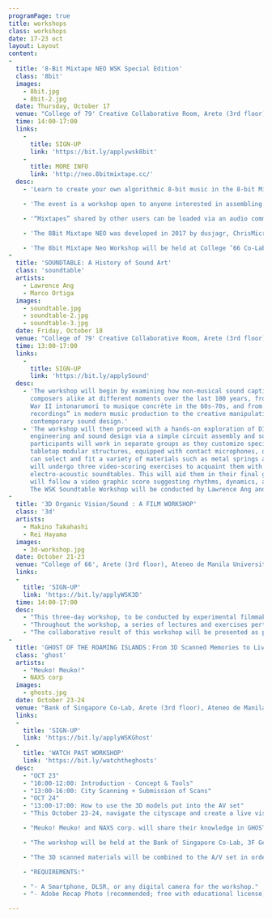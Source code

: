 ```yaml
---
programPage: true
title: workshops
class: workshops
date: 17-23 oct
layout: Layout
content:
-
  title: '8-Bit Mixtape NEO WSK Special Edition'
  class: '8bit'
  images:
    - 8bit.jpg
    - 8bit-2.jpg
  date: Thursday, October 17
  venue: "College of 79' Creative Collaborative Room, Arete (3rd floor), Ateneo de Manila University"
  time: 14:00-17:00
  links:
    -
      title: SIGN-UP
      link: 'https://bit.ly/applywsk8bit'
    -
      title: MORE INFO
      link: 'http://neo.8bitmixtape.cc/'
  desc:
    - 'Learn to create your own algorithmic 8-bit music in the 8-bit Mixtape Neo: WSK Special Edition Workshop, happening this October 17'

    - 'The event is a workshop open to anyone interested in assembling their own 8Bit Mixtape NEO, a versatile yet straightforward sound generator. Featuring a compact design consisting of two pots, two buttons, and eight addressable RGB neopixels, this tiny synth is powered by the Arduino-compatible ATtiny85 microcontroller making it easily programmable.'

    - '“Mixtapes” shared by other users can be loaded via an audio communication protocol to transform the 8-bit synth into a drum machine, a pitch shifter, an algorithmic music generator, and more.'

    - 'The 8Bit Mixtape NEO was developed in 2017 by dusjagr, ChrisMicro (RoboterClub Freiburg), Budi Prakosa (badgeek/ manticore) and many other contributors. It is the continuation of years of research on lo-fi ATtiny synths of SGMK and Lifepatch since 2012.'

    - 'The 8bit Mixtape Neo Workshop will be held at College ’66 Co-Lab, 3F George SK Ty Learning Innovation Wing, Areté, Ateneo de Manila University, from 2PM-5PM.'
-
  title: 'SOUNDTABLE: A History of Sound Art'
  class: 'soundtable'
  artists:
    - Lawrence Ang
    - Marco Ortiga
  images:
    - soundtable.jpg
    - soundtable-2.jpg
    - soundtable-3.jpg
  date: Friday, October 18
  venue: "College of 79' Creative Collaborative Room, Arete (3rd floor), Ateneo de Manila University"
  time: 13:00-17:00
  links:
    -
      title: SIGN-UP
      link: 'https://bit.ly/applySound'
  desc:
    - 'The workshop will begin by examining how non-musical sound captivated artists and
      composers alike at different moments over the last 100 years, from Luigi Russolo’s pre-World
      War II intonarumori to musique concrète in the 60s-70s, and from the incorporation of "field
      recordings” in modern music production to the creative manipulation of “noise” in
      contemporary sound design.'
    - 'The workshop will then proceed with a hands-on exploration of DIY culture at the crossroads of
      engineering and sound design via a simple circuit assembly and soldering exercise, wherein the
      participants will work in separate groups as they customize specially-made “soundtables” or
      tabletop modular structures, equipped with contact microphones, onto which the participants
      can select and fit a variety of materials such as metal springs and wooden objects. The groups
      will undergo three video-scoring exercises to acquaint them with the sonic properties of their
      electro-acoustic soundtables. This will aid them in their final group performance wherein they
      will follow a video graphic score suggesting rhythms, dynamics, and texture.
      The WSK Soundtable Workshop will be conducted by Lawrence Ang and Marco Ortiga.'
-
  title: '3D Organic Vision/Sound : A FILM WORKSHOP'
  class: '3d'
  artists:
    - Makino Takahashi
    - Rei Hayama
  images:
    - 3d-workshop.jpg
  date: October 21-23
  venue: "College of 66', Arete (3rd floor), Ateneo de Manila University"
  links:
  -
    title: 'SIGN-UP'
    link: 'https://bit.ly/applyWSK3D'
  time: 14:00-17:00
  desc:
    - "This three-day workshop, to be conducted by experimental filmmakers Makino Takashi and Rei Hayami, aims to maximize the participants’ senses of sight and hearing and to help them develop a propensity for improvisation through various cameraless filmmaking techniques and a brief exploration of expanded cinema."
    - "Throughout the workshop, a series of lectures and exercises pertaining to soundscape visualization, collage-making in the context of film production, stereoscopy, and live performance. Participants will learn how to creatively render natural acoustic phenomena via pen and paper, to apply 3D stereoscopy to film, to manipulate 16mm film — both image and sound — using different materials and techniques, and ultimately, to work with different media and concepts, translating information through a series of artistic processes."
    - "The collaborative result of this workshop will be presented as part of a synesthetic audiovisual performance wherein live improvisation and music will interact with the projected filmic output. By exploring filmmaking without the use of a camera or editing software, the workshop foregrounds the materiality of film, the tactility of image and sound, and the intertwining of senses."
-
  title: 'GHOST OF THE ROAMING ISLANDS：From 3D Scanned Memories to Live Audio-Visual'
  class: 'ghost'
  artists:
    - "Meuko! Meuko!"
    - NAXS corp
  images:
    - ghosts.jpg
  date: October 23-24
  venue: "Bank of Singapore Co-Lab, Arete (3rd floor), Ateneo de Manila University"
  links:
  -
    title: 'SIGN-UP'
    link: 'https://bit.ly/applyWSKGhost'
  -
    title: 'WATCH PAST WORKSHOP'
    link: 'https://bit.ly/watchtheghosts'
  desc:
    - "OCT 23"
    - "10:00-12:00: Introduction - Concept & Tools"
    - "13:00-16:00: City Scanning + Submission of Scans"
    - "OCT 24"
    - "13:00-17:00: How to use the 3D models put into the AV set"
    - "This October 23-24, navigate the cityscape and create a live visual scene with the audio-visual duo Meuko! Meuko! and NAXS corp. by capturing the ghost of vague emotions, the wireless-electric-memories on the streets of Manila, and the appearances of those still roaming in history."

    - "Meuko! Meuko! and NAXS corp. will share their knowledge in GHOST OF THE ROAMING ISLANDS, a 3D scanning and psychogeography event. Participants will be introduced to various concepts and tools before engaging in “city-scanning” Manila. Reinvestigating the cityscape together by roaming around the streets of Manila equipped with smartphones, DSLR cameras or any digital camera, everyone is invited to gather not faithful replicas of reality but ghost images of captured memories."

    - "The workshop will be held at the Bank of Singapore Co-Lab, 3F George SK Ty Learning Innovation Wing, Areté, Ateneo de Manila University"

    - "The 3D scanned materials will be combined to the A/V set in order to create the fellow’s own work, be it music videos, live A/V set, or VR installations with a game engine. Works from the Ghost of the Roaming Islands workshop will be presented in a special performance on October 27th at the Rajah Sulayman Theater, Intramuros."

    - "REQUIREMENTS:"

    - "- A Smartphone, DLSR, or any digital camera for the workshop."
    - "- Adobe Recap Photo (recommended; free with educational license), or other IOS/Android 3D scan apps"

---
```


